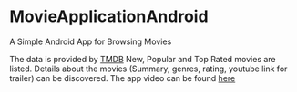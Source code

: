 # MovieApplicationAndroid
A Simple Android App for Browsing Movies 

The data is provided by [TMDB](https://developers.themoviedb.org/3/getting-started/introduction)
New, Popular and Top Rated movies are listed. Details about the movies (Summary, genres, rating, youtube link for trailer) can be discovered.
The app video can be found [here](https://youtube.com/shorts/GwxiXNhLduw?feature=share)
